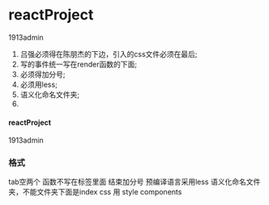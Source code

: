 # reactProject
1913admin
1. 吕强必须得在陈朋杰的下边，引入的css文件必须在最后;
2. 写的事件统一写在render函数的下面;
3. 必须得加分号;
4. 必须用less;
5. 语义化命名文件夹;
6. 
#### reactProject

1913admin
### 格式
tab空两个
函数不写在标签里面
结束加分号
预编译语言采用less
语义化命名文件夹，不能文件夹下面是index
css 用 style components
